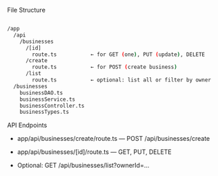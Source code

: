 File Structure

```bash

/app
  /api
    /businesses
      /[id]
        route.ts           ← for GET (one), PUT (update), DELETE
      /create
        route.ts           ← for POST (create business)
      /list
        route.ts           ← optional: list all or filter by owner
  /businesses
    businessDAO.ts
    businessService.ts
    businessController.ts
    businessTypes.ts
```

API Endpoints

- app/api/businesses/create/route.ts — POST /api/businesses/create

- app/api/businesses/[id]/route.ts — GET, PUT, DELETE

- Optional: GET /api/businesses/list?ownerId=...
